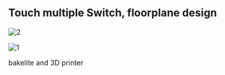 ## Touch multiple Switch, floorplane design 

![2](https://github.com/user-attachments/assets/37783952-235b-40e8-966a-81fdf96828e2)

![1](https://github.com/user-attachments/assets/2738599f-a736-4909-9244-59242f592c19)

bakelite and 3D printer
